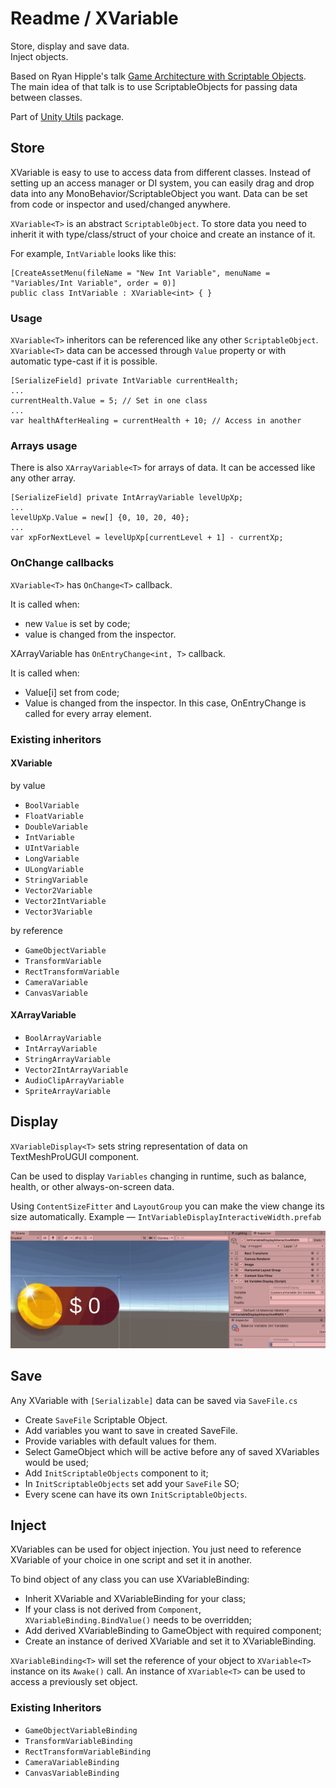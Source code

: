 ﻿# Readme / XVariable
Store, display and save data.  
Inject objects. 

Based on Ryan Hipple\'s talk [Game Architecture with Scriptable Objects](https://www.youtube.com/watch?v=raQ3iHhE_Kk).  
The main idea of that talk is to use ScriptableObjects for passing data between classes.

Part of [Unity Utils](https://github.com/kirillsmirnov1/unity-utils) package.

## Store

XVariable is easy to use to access data from different classes. Instead of setting up an access manager or DI system, you can easily drag and drop data into any MonoBehavior/ScriptableObject you want. Data can be set from code or inspector and used/changed anywhere.

`XVariable<T>` is an abstract `ScriptableObject`. To store data you need to inherit it with type/class/struct of your choice and create an instance of it.

For example, `IntVariable` looks like this:
```
[CreateAssetMenu(fileName = "New Int Variable", menuName = "Variables/Int Variable", order = 0)]
public class IntVariable : XVariable<int> { }
``` 

### Usage

`XVariable<T>` inheritors can be referenced like any other `ScriptableObject`. `XVariable<T>` data can be accessed through `Value` property or with automatic type-cast if it is possible.
```
[SerializeField] private IntVariable currentHealth;
...
currentHealth.Value = 5; // Set in one class
...
var healthAfterHealing = currentHealth + 10; // Access in another
```  

### Arrays usage

There is also `XArrayVariable<T>` for arrays of data. It can be accessed like any other array.

```
[SerializeField] private IntArrayVariable levelUpXp;
...
levelUpXp.Value = new[] {0, 10, 20, 40};
...
var xpForNextLevel = levelUpXp[currentLevel + 1] - currentXp;
```

### OnChange callbacks

`XVariable<T>` has `OnChange<T>` callback. 
   
It is called when: 
- new `Value` is set by code; 
- value is changed from the inspector.

XArrayVariable<T> has `OnEntryChange<int, T>` callback.
   
It is called when: 
- Value[i] set from code; 
- Value is changed from the inspector. In this case, OnEntryChange is called for every array element.  

### Existing inheritors  

#### XVariable<T>
by value
- `BoolVariable`
- `FloatVariable`
- `DoubleVariable`
- `IntVariable`
- `UIntVariable`
- `LongVariable`
- `ULongVariable`
- `StringVariable`
- `Vector2Variable`
- `Vector2IntVariable`
- `Vector3Variable`

by reference
- `GameObjectVariable`
- `TransformVariable`
- `RectTransformVariable`
- `CameraVariable`
- `CanvasVariable`

#### XArrayVariable<T>
- `BoolArrayVariable`
- `IntArrayVariable`
- `StringArrayVariable`
- `Vector2IntArrayVariable`
- `AudioClipArrayVariable`
- `SpriteArrayVariable`

## Display

`XVariableDisplay<T>` sets string representation of data on TextMeshProUGUI component.  

Can be used to display `Variables` changing in runtime, such as balance, health, or other always-on-screen data.

Using `ContentSizeFitter` and `LayoutGroup` you can make the view change its size automatically. Example — `IntVariableDisplayInteractiveWidth.prefab` 

![](https://github.com/kirillsmirnov1/unity-utils/raw/master/img/IntVariableDisplay.gif)

## Save

Any XVariable<T> with `[Serializable]` data can be saved via `SaveFile.cs`

- Create `SaveFile` Scriptable Object.  
- Add variables you want to save in created SaveFile.
- Provide variables with default values for them.   
- Select GameObject which will be active before any of saved XVariables would be used;
- Add `InitScriptableObjects` component to it;
- In `InitScriptableObjects` set add your `SaveFile` SO;
- Every scene can have its own `InitScriptableObjects`.  

## Inject

XVariables can be used for object injection. You just need to reference XVariable of your choice in one script and set it in another.

To bind object of any class you can use XVariableBinding<T>:
- Inherit XVariable<T> and XVariableBinding<T> for your class;
- If your class is not derived from `Component`, `XVariableBinding.BindValue()` needs to be overridden;
- Add derived XVariableBinding<T> to GameObject with required component;
- Create an instance of derived XVariable<T> and set it to XVariableBinding<T>.

`XVariableBinding<T>` will set the reference of your object to `XVariable<T>` instance on its `Awake()` call. An instance of `XVariable<T>` can be used to access a previously set object.

### Existing Inheritors

- `GameObjectVariableBinding`
- `TransformVariableBinding`
- `RectTransformVariableBinding`
- `CameraVariableBinding`
- `CanvasVariableBinding`
